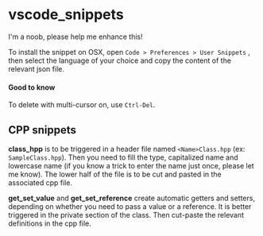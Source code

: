 # vscode_snippets
I'm a noob, please help me enhance this!

To install the snippet on OSX, open `Code > Preferences > User Snippets` , then select the language of your choice and copy the content of the relevant json file.

#### Good to know
To delete with multi-cursor on, use `Ctrl-Del`.

## CPP snippets
**class_hpp** is to be triggered in a header file named `<Name>Class.hpp` (ex: `SampleClass.hpp`). Then you need to fill the type, capitalized name and lowercase name (if you know a trick to enter the name just once, please let me know). The lower half of the file is to be cut and pasted in the associated cpp file.

**get_set_value** and **get_set_reference** create automatic getters and setters, depending on whether you need to pass a value or a reference. It is better triggered in the private section of the class. Then cut-paste the relevant definitions in the cpp file.